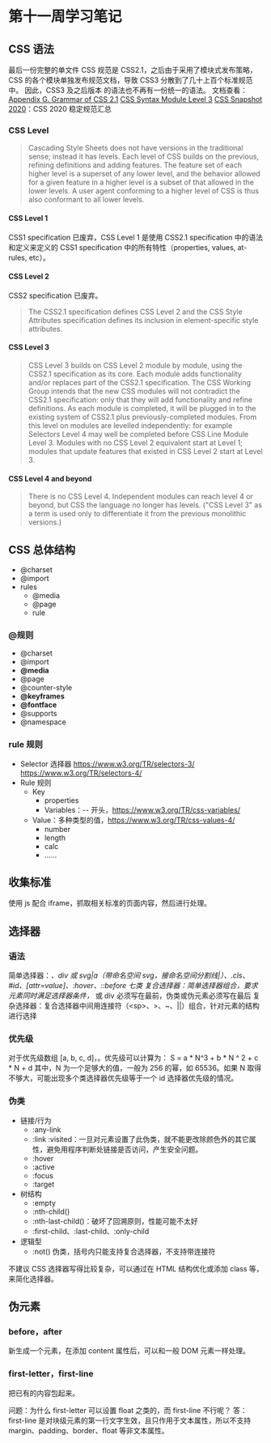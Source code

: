 # 第十一周学习笔记

## CSS 语法
最后一份完整的单文件 CSS 规范是 CSS2.1，之后由于采用了模块式发布策略，CSS 的各个模块单独发布规范文档，导致 CSS3 分散到了几十上百个标准规范中。
因此，CSS3 及之后版本 的语法也不再有一份统一的语法。
文档查看：
[Appendix G. Grammar of CSS 2.1](https://www.w3.org/TR/CSS21/grammar.html#q25.0)
[CSS Syntax Module Level 3](https://www.w3.org/TR/css-syntax-3/)
[CSS Snapshot 2020](https://www.w3.org/TR/CSS/)：CSS 2020 稳定规范汇总

### CSS Level
> Cascading Style Sheets does not have versions in the traditional sense; instead it has levels. Each level of CSS builds on the previous, refining definitions and adding features. The feature set of each higher level is a superset of any lower level, and the behavior allowed for a given feature in a higher level is a subset of that allowed in the lower levels. A user agent conforming to a higher level of CSS is thus also conformant to all lower levels.

#### CSS Level 1
CSS1 specification 已废弃，CSS Level 1 是使用 CSS2.1 specification 中的语法和定义来定义的 CSS1 specification 中的所有特性（properties, values, at-rules, etc）。

#### CSS Level 2
CSS2 specification 已废弃。
> The CSS2.1 specification defines CSS Level 2 and the CSS Style Attributes specification defines its inclusion in element-specific style attributes.

#### CSS Level 3
> CSS Level 3 builds on CSS Level 2 module by module, using the CSS2.1 specification as its core. Each module adds functionality and/or replaces part of the CSS2.1 specification. The CSS Working Group intends that the new CSS modules will not contradict the CSS2.1 specification: only that they will add functionality and refine definitions. As each module is completed, it will be plugged in to the existing system of CSS2.1 plus previously-completed modules.
> From this level on modules are levelled independently: for example Selectors Level 4 may well be completed before CSS Line Module Level 3. Modules with no CSS Level 2 equivalent start at Level 1; modules that update features that existed in CSS Level 2 start at Level 3.

#### CSS Level 4 and beyond
> There is no CSS Level 4. Independent modules can reach level 4 or beyond, but CSS the language no longer has levels. ("CSS Level 3" as a term is used only to differentiate it from the previous monolithic versions.)

## CSS 总体结构
- @charset
- @import
- rules
  - @media
  - @page
  - rule

### @规则
- @charset
- @import
- **@media**
- @page
- @counter-style
- **@keyframes**
- **@fontface**
- @supports
- @namespace

### rule 规则
- Selector 选择器
  https://www.w3.org/TR/selectors-3/
  https://www.w3.org/TR/selectors-4/
- Rule 规则
  - Key
    - properties
    - Variables：-- 开头，https://www.w3.org/TR/css-variables/
  - Value：多种类型的值，https://www.w3.org/TR/css-values-4/
    - number
    - length
    - calc
    - ......



## 收集标准
使用 js 配合 iframe，抓取相关标准的页面内容，然后进行处理。

## 选择器
### 语法
简单选择器：*、div 或 svg|a（带命名空间 svg，接命名空间分割线|）、.cls、#id、\[attr=value]、:hover、::before 七类
复合选择器：简单选择器组合，要求元素同时满足选择器条件，* 或 div 必须写在最前，伪类或伪元素必须写在最后
复杂选择器：复合选择器中间用连接符（\<sp\>、>、~、||）组合，针对元素的结构进行选择

### 优先级
对于优先级数组 [a, b, c, d]，。优先级可以计算为：
S = a * N^3 + b * N ^ 2 + c * N + d
其中，N 为一个足够大的值，一般为 256 的幂，如 65536。如果 N 取得不够大，可能出现多个类选择器优先级等于一个 id 选择器优先级的情况。

### 伪类
- 链接/行为
  - :any-link
  - :link :visited：一旦对元素设置了此伪类，就不能更改除颜色外的其它属性，避免用程序判断处链接是否访问，产生安全问题。
  - :hover
  - :active
  - :focus
  - :target
- 树结构
  - :empty
  - :nth-child()
  - :nth-last-child()：破坏了回溯原则，性能可能不太好
  - :first-child、:last-child、:only-child
- 逻辑型
  - :not() 伪类，括号内只能支持复合选择器，不支持带连接符

不建议 CSS 选择器写得比较复杂，可以通过在 HTML 结构优化或添加 class 等，来简化选择器。

## 伪元素
### before，after
新生成一个元素，在添加 content 属性后，可以和一般 DOM 元素一样处理。

### first-letter，first-line
把已有的内容包起来。

问题：为什么 first-letter 可以设置 float 之类的，而 first-line 不行呢？
答：first-line 是对块级元素的第一行文字生效，且只作用于文本属性，所以不支持 margin、padding、border、float 等非文本属性。